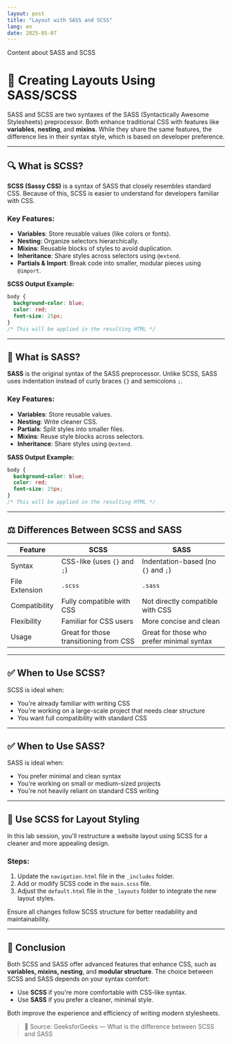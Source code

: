 ```yaml
---
layout: post
title: "Layout with SASS and SCSS"
lang: en
date: 2025-05-07
---
```


Content about SASS and SCSS

# 🧩 Creating Layouts Using SASS/SCSS

SASS and SCSS are two syntaxes of the SASS (Syntactically Awesome Stylesheets) preprocessor. Both enhance traditional CSS with features like **variables**, **nesting**, and **mixins**. While they share the same features, the difference lies in their syntax style, which is based on developer preference.

---

## 🔍 What is SCSS?

**SCSS (Sassy CSS)** is a syntax of SASS that closely resembles standard CSS. Because of this, SCSS is easier to understand for developers familiar with CSS.

### Key Features:
- **Variables**: Store reusable values (like colors or fonts).
- **Nesting**: Organize selectors hierarchically.
- **Mixins**: Reusable blocks of styles to avoid duplication.
- **Inheritance**: Share styles across selectors using `@extend`.
- **Partials & Import**: Break code into smaller, modular pieces using `@import`.

**SCSS Output Example:**

````css
body {
  background-color: blue;
  color: red;
  font-size: 25px;
}
/* This will be applied in the resulting HTML */
````

---

## 🧵 What is SASS?

**SASS** is the original syntax of the SASS preprocessor. Unlike SCSS, SASS uses indentation instead of curly braces `{}` and semicolons `;`.

### Key Features:
- **Variables**: Store reusable values.
- **Nesting**: Write cleaner CSS.
- **Partials**: Split styles into smaller files.
- **Mixins**: Reuse style blocks across selectors.
- **Inheritance**: Share styles using `@extend`.

**SASS Output Example:**

````css
body {
  background-color: blue;
  color: red;
  font-size: 25px;
}
/* This will be applied in the resulting HTML */
````

---

## ⚖️ Differences Between SCSS and SASS

| Feature        | SCSS                                 | SASS                                  |
|----------------|---------------------------------------|----------------------------------------|
| Syntax         | CSS-like (uses `{}` and `;`)          | Indentation-based (no `{}` and `;`)    |
| File Extension | `.scss`                               | `.sass`                                |
| Compatibility  | Fully compatible with CSS             | Not directly compatible with CSS       |
| Flexibility    | Familiar for CSS users                | More concise and clean                 |
| Usage          | Great for those transitioning from CSS| Great for those who prefer minimal syntax |

---

## ✅ When to Use SCSS?

SCSS is ideal when:
- You're already familiar with writing CSS
- You're working on a large-scale project that needs clear structure
- You want full compatibility with standard CSS

---

## ✅ When to Use SASS?

SASS is ideal when:
- You prefer minimal and clean syntax
- You're working on small or medium-sized projects
- You're not heavily reliant on standard CSS writing

---

## 🎨 Use SCSS for Layout Styling

In this lab session, you'll restructure a website layout using SCSS for a cleaner and more appealing design.

### Steps:
1. Update the `navigation.html` file in the `_includes` folder.
2. Add or modify SCSS code in the `main.scss` file.
3. Adjust the `default.html` file in the `_layouts` folder to integrate the new layout styles.

Ensure all changes follow SCSS structure for better readability and maintainability.

---

## 📝 Conclusion

Both SCSS and SASS offer advanced features that enhance CSS, such as **variables, mixins, nesting**, and **modular structure**. The choice between SCSS and SASS depends on your syntax comfort:

- Use **SCSS** if you're more comfortable with CSS-like syntax.
- Use **SASS** if you prefer a cleaner, minimal style.

Both improve the experience and efficiency of writing modern stylesheets.

> 🔗 Source: GeeksforGeeks — What is the difference between SCSS and SASS